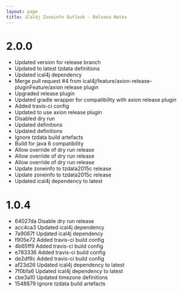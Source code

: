 ```yaml
---
layout: page
title: iCal4j Zoneinfo Outlook - Release Notes
---
```


# 2.0.0

* Updated version for release branch
* Updated to latest tzdata definitions
* Updated ical4j dependency
* Merge pull request #4 from ical4j/feature/axion-release-pluginFeature/axion release plugin
* Upgraded release plugin
* Updated gradle wrapper for compatibility with axion release plugin
* Added travis-ci config
* Updated to use axion release plugin
* Disabled dry run
* Updated definitions
* Updated definitions
* Ignore tzdata build artefacts
* Build for java 6 compatibility
* Allow override of dry run release
* Allow override of dry run release
* Allow override of dry run release
* Update zoneinfo to tzdata2015c release
* Update zoneinfo to tzdata2015c release
* Updated ical4j dependency to latest

# 1.0.4

* 64027da Disable dry run release
* acc4ca3 Updated ical4j dependency
* 7a9067f Updated ical4j dependency
* f905e72 Added travis-ci build config
* 4b65ff9 Added travis-ci build config
* e783336 Added travis-ci build config
* de2df9c Added travis-ci build config
* af23d26 Updated ical4j dependency to latest
* 7f0bfa6 Updated ical4j dependency to latest
* cbe3a10 Updated timezone definitions
* 1548879 Ignore tzdata build artefacts

